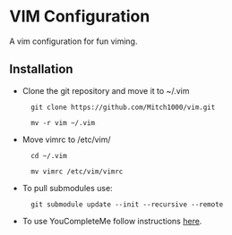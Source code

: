 # VIM Configuration
A vim configuration for fun viming.

## Installation

- Clone the git repository and move it to ~/.vim

        git clone https://github.com/Mitch1000/vim.git

        mv -r vim ~/.vim

- Move vimrc to /etc/vim/

        cd ~/.vim  

        mv vimrc /etc/vim/vimrc 

- To pull submodules use:

        git submodule update --init --recursive --remote

- To use YouCompleteMe follow instructions [here](https://github.com/Valloric/YouCompleteMe).
